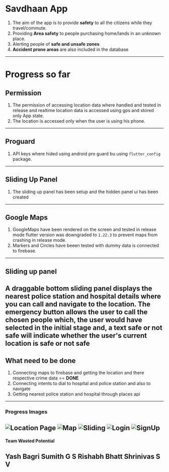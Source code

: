 # Savdhaan App

1. The aim of the app is to provide **safety** to all the citizens while they travel/commute.
2. Providing **Area safety** to people purchasing home/lands in an unknown place.
3. Alerting people of **safe and unsafe zones**
4. **Accident prone areas** are also included in the database
---

# Progress so far

## Permission
1. The permission of accessing location data where handled and tested in release and realtime location data is accessed using gps and stored only App state.
2. The location is accessed only when the user is using his phone.
---

## Proguard
1. API keys where hided using android pro guard bu using `flutter_config` package.
---

## Sliding Up Panel 
1. The sliding up panel has been setup and the hidden panel ui has been created
---

## Google Maps
1. GoogleMaps have been rendered on the screen and tested in release mode flutter version was downgraded to `1.22.3` to prevent maps from crashing in release mode.
2. Markers and Circles have beeen tested with dummy data is connected to firebase.
---

## Sliding up panel
A draggable bottom sliding panel displays the nearest police station and hospital details where you can call and navigate to the location. The emergency button allows the user to call the chosen people which, the user would have selected in the initial stage and, a text safe or not safe will indicate whether the user's current location is safe or not safe
---

## What need to be done
1. Connecting maps to firebase and getting the location and there respective crime data == **DONE**
2. Connecting intents to dial to hospital and police station and also to navigate 
3. Getting nearest police station and hospital through places api
---

### Progress Images

![Location Page](Picture1.png)
![Map](Picture2.png)
![Sliding](Picture3.png)
![Login](Login.jpeg)
![SignUp](SignUp.jpeg)
---

#### Team Wasted Potential
Yash Bagri
Sumith G S
Rishabh Bhatt
Shrinivas S V
---
